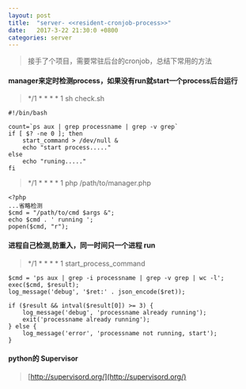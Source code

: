 ```yaml
---
layout: post
title:  "server- <<resident-cronjob-process>>"
date:   2017-3-22 21:30:0 +0800
categories: server
---
```


>接手了个项目，需要常驻后台的cronjob，总结下常用的方法

#### manager来定时检测process，如果没有run就start一个process后台运行
>*/1 * * * * 1 sh check.sh

    #!/bin/bash
    
    count=`ps aux | grep processname | grep -v grep`
    if [ $? -ne 0 ]; then
        start_command > /dev/null &
        echo "start process....."
    else
        echo "runing....."
    fi
    
>*/1 * * * * 1 php /path/to/manager.php
    
    <?php
    ...省略检测
    $cmd = "/path/to/cmd $args &";
    echo $cmd . ' running ';
    popen($cmd, "r");
        
#### 进程自己检测,防重入，同一时间只一个进程 run

>*/1 * * * * 1 start_process_command

    $cmd = 'ps aux | grep -i processname | grep -v grep | wc -l';
    exec($cmd, $result);
    log_message('debug', '$ret:' . json_encode($ret));

    if ($result && intval($result[0]) >= 3) {
        log_message('debug', 'processname already running');
        exit('processname already running');
    } else {
        log_message('error', 'processname not running, start');
    }
    
   
#### python的 Supervisor
>[http://supervisord.org/](http://supervisord.org/)

